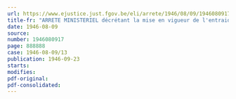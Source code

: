 ```yaml
---
url: https://www.ejustice.just.fgov.be/eli/arrete/1946/08/09/1946080917/justel
title-fr: "ARRETE MINISTERIEL décrétant la mise en vigueur de l'entraide entre centrales électriques interconnectées"
date: 1946-08-09
source:
number: 1946080917
page: 888888
case: 1946-08-09/13
publication: 1946-09-23
starts:
modifies:
pdf-original:
pdf-consolidated:
---
```


